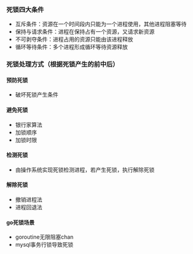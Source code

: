 ### 死锁四大条件
- 互斥条件：资源在一个时间段内只能为一个进程使用，其他进程阻塞等待
- 保持与请求条件：进程在保持占有一个资源，又请求新资源
- 不可剥夺条件：进程占用的资源只能由该进程释放
- 循环等待条件：多个进程形成循环等待资源释放

### 死锁处理方式（根据死锁产生的前中后）
#### 预防死锁
- 破坏死锁产生条件
#### 避免死锁
- 银行家算法
- 加锁顺序
- 加锁时限
#### 检测死锁
- 由操作系统实现死锁检测进程，若产生死锁，执行解除死锁
#### 解除死锁
- 撤销进程法
- 进程回退法

#### go死锁场景
- goroutine无限阻塞chan
- mysql事务行锁导致死锁
